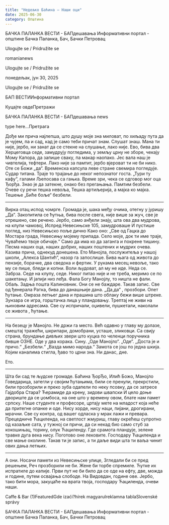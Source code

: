 ```yaml
---
title: "Недељко Баћина – Наши оци"
date: 2025-06-30
category: Општина
---
```


БАЧКА ПАЛАНКА ВЕСТИ - БАПдешавања Информативни портал - општине Бачка Паланка, Бач, Бачки Петровац

Ulogujte se / Pridružite se

romanianews

Ulogujte se / Pridružite se

понедељак, јун 30, 2025

Ulogujte se / Pridružite se

БАП ВЕСТИИнформативни портал

Куцајте овдеПретражи

БАЧКА ПАЛАНКА ВЕСТИ - БАПдешавања news

type here...Претрага

Дође ми прича најлепша,
што душу моје зна миловат,
по хиљаду пута да је чујем,
па и сад, кад је само теби причат знам.
Слушат знаш.
Мана ти није, јербо, ни занат да се стекне
на слушање, лако није.
Ево, бива два Херцеговца седе, замудрују
погледима, у земљу црну не зборе,
чекају Мому Капора, да запише сваку,
па макар наопако.
Јес вала наш је чивтелија, тефтери.
Лако није за памтит,
јербо вјероват ти не би нико.
Оте се Божи „да“.
Временска капсула леве стране
свемира погледује. Судар титана.
Траје то трајање до неког непознатог госта.
„Тури ту кафу“, галами Љепосава са гањка.
Време зри, чека се одговор мог оца Ђорђа.
Знао је да затекне, онако без прегањања.
Памтим безбели. Очеве су речи тешка невоља,
Тешка артиљерија, а мајка ко мајка.
Тешење
„Биће боље“ безбели.
***
Вирка отац испод чомрге.
Громада је, шака међу очима,
отегну у јуришу „Да“.
Закопитила се ћутња, бива после свега,
није више за жуч, све је отрешено,
све речено. Јербо, само анђели знају,
шта ова два мудрова, на клупи чамовој,
Испред Невесињске 105, замудроваше
И пустише поглед, низ Невесињско поље дично
Како оно:
„Све од Гацка до Мостара града,
Невесињу мојему припада.
Село моје, док ти име траје,
Чуваћемо твоје обичаје.“
Само да има ко да заганга и покрене тишину.
Песма наших оца, наших добрих,
наших поштених и мудрих очева.
Казива прича, однекуд донешена.
Ето Манојла, послужитеља у нашој школи,
„Алекса Шантић“, назор га запослише.
Бива њага од живота до пензије, борачке,
два сведока и фертик.
У рукама месец невоље,
тако му се пише, бледи и копни.
Воли људоват, ал му не иде. Неда се.
Забрза. Седе на клупу, седе.
Никог питао није и не треба, меримо се по шакетању.
И јапији низ леђа.
Фала Богу Манојлу, то ништа не фали.
Обаљ. Задња пошта Калиновник.
Они се не баждаре. Такав запис.
Све од ђенерала Ратка, бива до данашњије дана.
„Да,да“ , прозбори.
Опет ћутање. Омраза летњег дана и прашина што
облаку бежи више штреке. Зунзара се игра,
горштачка лица у пландовању.
Трептај не живи на њиховим адресама.
Све су испричали, оџивели, пушкетали,
наколали се живота , ћутање.
***
На безецу је Манојло.
Не држи га место. Већ одавно у главу му долазе,
смештај тражећи, шкрипари, домобрани, усташе, зликовци.
Са свију страна, брундање дивљих звери што куцка
по челенци поручника бивше ОЗНЕ.
Оде у два корака. Сину.
„Оде Манојло“.
„Оде“.
„Доста је и причо.“
„Безбели.“
„Вазда мимо народа.“
Замота се још по једна шкија.
Којим каналима стигла, ђаво то црни зна.
Ни данас, дне.


Ето.
***
Шта би сад те људске громаде.
Баћина ЂорЂо, Илић Божо, Манојло Говедарица,
затегли у својим ћутањима, били се пренули,
прекрстили, били прозборили и преко зуба
одапели по неку псовку,
да се затресе Гајдобра Стара?
Ћерамиде да крену, зидови швапски
И цело доње двориште да се џомбоса,
на оне што у времену овом, блате нам памет српску.
Наше студенте и професоре,
цртају мете на младост која неће да притегне опанке и оде.
Нису хорде, нису наци, пијани, дрогирани, мрачни.
Све су контра, од вашег одласка у мрак
лажи и превара. Прецедниче Ћациленда, на светлост жмуриш, главу окрећеш
супротно од казаљке сата,
у тужној си причи, да си некад био само стуб
за кокошињац, торину, олук Ћациленду.
Где срамота пландује, зелене травке дуга века нису.
Поготово оне лековите.
Господару Ћациленда и све мање околине.
Такав ти је запис, а ти даље види шта ти ваља чинит
ових дања летњих.
***
А они.
Носачи памети из Невесињске улице,
Згледали би се пред решењем,
Реч прозборили не би.
Жене би торбе спремиле.
Ћутке их испратиле до капије.
Први пут не би било да се оде
на ефту, две, можда и године,
путем освајања слободе.
На Видовдан, године ове.
Јербо, тако бити мора,
закуцаће на врата твоја,
господару Ћациленда, очеви наши.

Caffe & Bar (1)FeaturedGde izaći?hírek magyarulreklamna tablaSlovenské správy

БАЧКА ПАЛАНКА ВЕСТИ - БАПдешавања Информативни портал - општине Бачка Паланка, Бач, Бачки Петровац
